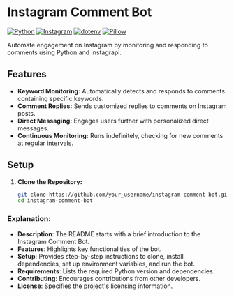 # Instagram Comment Bot

[![Python](https://img.shields.io/badge/Python-3.11.9-blue.svg)](https://www.python.org/downloads/release/python-3119/) 
[![Instagram](https://img.shields.io/badge/Instagram-sterile.py-purple?style=flat-square&logo=instagram)](https://instagram.com/sterile.py/)
[![dotenv](https://img.shields.io/badge/python--dotenv-v1.0.1-lightgreen.svg)](https://pypi.org/project/python-dotenv/)
[![Pillow](https://img.shields.io/badge/Pillow-v10.3.0-yellow.svg)](https://pypi.org/project/pillow/)

Automate engagement on Instagram by monitoring and responding to comments using Python and instagrapi.

## Features

- **Keyword Monitoring:** Automatically detects and responds to comments containing specific keywords.
- **Comment Replies:** Sends customized replies to comments on Instagram posts.
- **Direct Messaging:** Engages users further with personalized direct messages.
- **Continuous Monitoring:** Runs indefinitely, checking for new comments at regular intervals.

## Setup

1. **Clone the Repository:**
   ```bash
   git clone https://github.com/your_username/instagram-comment-bot.git
   cd instagram-comment-bot

### Explanation:

- **Description**: The README starts with a brief introduction to the Instagram Comment Bot.
- **Features**: Highlights key functionalities of the bot.
- **Setup**: Provides step-by-step instructions to clone, install dependencies, set up environment variables, and run the bot.
- **Requirements**: Lists the required Python version and dependencies.
- **Contributing**: Encourages contributions from other developers.
- **License**: Specifies the project's licensing information.
